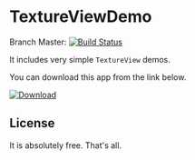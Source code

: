 TextureViewDemo
===============
Branch Master: [![Build Status](https://travis-ci.org/dalinaum/TextureViewDemo.png?branch=master)](https://travis-ci.org/dalinaum/TextureViewDemo)

It includes very simple `TextureView` demos. 

You can download this app from the link below.

[![Download](http://developer.android.com/images/brand/en_generic_rgb_wo_60.png)](https://play.google.com/store/apps/details?id=kr.gdg.android.textureview)

License
-------
It is absolutely free. That's all.

